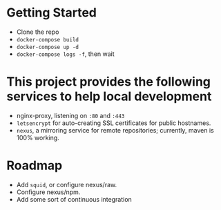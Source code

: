 # Getting Started

* Clone the repo
* `docker-compose build`
* `docker-compose up -d`
* `docker-compose logs -f`, then wait

# This project provides the following services to help local development

* nginx-proxy, listening on `:80` and `:443`
* `letsencrypt` for auto-creating SSL certificates for public hostnames.
* `nexus`, a mirroring service for remote repositories; currently, maven is 100% working.

# Roadmap

* Add `squid`, or configure nexus/raw.
* Configure nexus/npm.
* Add some sort of continuous integration

